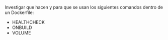 Investigar que hacen y para que se usan los siguientes comandos dentro de un Dockerfile:

* HEALTHCHECK
* ONBUILD
* VOLUME
